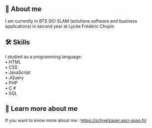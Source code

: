 
## 🚀 About me
I am currently in BTS SIO SLAM (solutions
software and business applications) in second year at Lycée Frédéric Chopin 



## 🛠 Skills
I studied as a programming language:  
   ▪ HTML  
   ▪ CSS  
   ▪ JavaScript  
   ▪ JQuery  
   ▪ PHP  
   ▪ C #  
   ▪ SQL  

## :pushpin: Learn more about me
If you want to know more about me : https://schnelzauer.asci-asso.fr/

